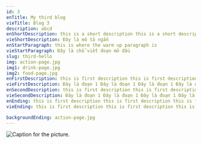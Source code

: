 ```yaml
---
id: 3
enTitle: My third blog
vieTitle: Blog 3
description: abcd
enShortDescription: this is a short description this is a short description this is a short description this is a short description this is a short description
vieShortDescription: Đây là mô tả ngắn
enStartParagraph: this is where the warm up paragraph is
vieStartParagraph: Đây là chỗ viết đoạn mở đầu
slug: third-hello 
img: action-page.jpg
img1: drink-page.jpg
img2: food-page.jpg
enFirstDescription: this is first description this is first description this is first description this is first description this is first description this is first description this is first description this is first description this is first description this is first description this is first description this is first description this is first description this is first description this is first description this is first description this is first description this is first description this is first description this is first descriptionthis is first descriptionthis is first descriptionthis is first description this is first description this is first description this is first description this is first description this is first description this is first description this is first description this is first description this is first description this is first description this is first description this is first description this is first description this is first description this is first description this is first description this is first description this is first description this is first description this is first description this is first descriptionthis is first descriptionthis is first descriptionthis is first description this is first description
vieFirstDescription: Đây là đoạn 1 Đây là đoạn 1 Đây là đoạn 1 Đây là đoạn 1 Đây là đoạn 1 Đây là đoạn 1 Đây là đoạn 1 Đây là đoạn 1 Đây là đoạn 1 Đây là đoạn 1Đây là đoạn 1 Đây là đoạn 1  Đây là đoạn 1 Đây là đoạn 1 Đây là đoạn 1 Đây là đoạn 1 Đây là đoạn 1 Đây là đoạn 1  Đây là đoạn 1 Đây là đoạn 1 Đây là đoạn 1 Đây là đoạn 1 Đây là đoạn 1 Đây là đoạn 1 Đây là đoạn 1  Đây là đoạn 1 Đây là đoạn 1  Đây là đoạn 1  Đây là đoạn 1 Đây là đoạn 1  Đây là đoạn 1  Đây là đoạn 1 Đây là đoạn 1 Đây là đoạn 1 Đây là đoạn 1 Đây là đoạn 1 Đây là đoạn 1 Đây là đoạn 1 Đây là đoạn 1 Đây là đoạn 1 Đây là đoạn 1Đây là đoạn 1 Đây là đoạn 1  Đây là đoạn 1 Đây là đoạn 1 Đây là đoạn 1 Đây là đoạn 1 Đây là đoạn 1 Đây là đoạn 1  Đây là đoạn 1 Đây là đoạn 1 Đây là đoạn 1 Đây là đoạn 1 Đây là đoạn 1 Đây là đoạn 1 Đây là đoạn 1  Đây là đoạn 1 Đây là đoạn 1  Đây là đoạn 1  Đây là đoạn 1 Đây là đoạn 1  Đây là đoạn 1 
enSecondDescription: this is first description this is first description this is first description this is first description this is first description this is first description this is first description this is first description this is first description this is first description this is first description this is first description this is first description this is first description this is first description this is first description this is first description this is first description this is first description this is first descriptionthis is first descriptionthis is first descriptionthis is first description this is first description
vieSecondDescription: Đây là đoạn 1 Đây là đoạn 1 Đây là đoạn 1 Đây là đoạn 1 Đây là đoạn 1 Đây là đoạn 1 Đây là đoạn 1 Đây là đoạn 1 Đây là đoạn 1 Đây là đoạn 1Đây là đoạn 1 Đây là đoạn 1  Đây là đoạn 1 Đây là đoạn 1 Đây là đoạn 1 Đây là đoạn 1 Đây là đoạn 1 Đây là đoạn 1  Đây là đoạn 1 Đây là đoạn 1 Đây là đoạn 1 Đây là đoạn 1 Đây là đoạn 1 Đây là đoạn 1 Đây là đoạn 1  Đây là đoạn 1 Đây là đoạn 1  Đây là đoạn 1  Đây là đoạn 1 Đây là đoạn 1  Đây là đoạn 1 
enEnding: this is first description this is first description this is first description this is first description this is first description this is first description this is first description this is first description this is first description this is first description this is first description this is first description this is first description this is first description this is first description this is first description this is first description this is first description this is first description this is first descriptionthis is first descriptionthis is first descriptionthis is first description this is first description
vieEnding: this is first description this is first description this is first description this is first description this is first description this is first description this is first description this is first description this is first description this is first description this is first description this is first description this is first description this is first description this is first description this is first description this is first description this is first description this is first description this is first descriptionthis is first descriptionthis is first descriptionthis is first description this is first description

backgroundEnding: action-page.jpg
---
```



![Caption for the picture.](../blogs/action.png.png)